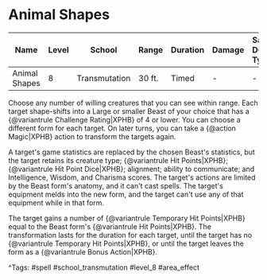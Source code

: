# Animal Shapes

| Name | Level | School | Range | Duration | Damage | Save DC & Type |
|------|-------|--------|-------|----------|--------|----------------|
| Animal Shapes | 8 | Transmutation | 30 ft. | Timed | - | - |

Choose any number of willing creatures that you can see within range. Each target shape-shifts into a Large or smaller Beast of your choice that has a {@variantrule Challenge Rating|XPHB} of 4 or lower. You can choose a different form for each target. On later turns, you can take a {@action Magic|XPHB} action to transform the targets again.

A target's game statistics are replaced by the chosen Beast's statistics, but the target retains its creature type; {@variantrule Hit Points|XPHB}; {@variantrule Hit Point Dice|XPHB}; alignment; ability to communicate; and Intelligence, Wisdom, and Charisma scores. The target's actions are limited by the Beast form's anatomy, and it can't cast spells. The target's equipment melds into the new form, and the target can't use any of that equipment while in that form.

The target gains a number of {@variantrule Temporary Hit Points|XPHB} equal to the Beast form's {@variantrule Hit Points|XPHB}. The transformation lasts for the duration for each target, until the target has no {@variantrule Temporary Hit Points|XPHB}, or until the target leaves the form as a {@variantrule Bonus Action|XPHB}.

^Tags: #spell #school_transmutation #level_8 #area_effect